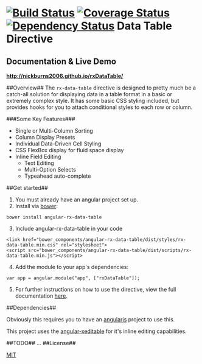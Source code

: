 [![Build Status](https://api.travis-ci.org/nickburns2006/rxDataTable.png)](https://travis-ci.org/nickburns2006/rxDataTable)
[![Coverage Status](https://coveralls.io/repos/nickburns2006/rxDataTable/badge.png?branch=master)](https://coveralls.io/r/nickburns2006/rxDataTable?branch=master)
[![Dependency Status](https://david-dm.org/nickburns2006/rxDataTable.png)](https://david-dm.org/nickburns2006/rxDataTable.png)
Data Table Directive
==========================
 
## Documentation & Live Demo
**http://nickburns2006.github.io/rxDataTable/**

##Overview##
The `rx-data-table` directive is designed to pretty much be a catch-all
solution for displaying data in a table format in a basic or extremely
complex style. It has some basic CSS styling included, but provides hooks
for you to attach conditional styles to each row or column.
   
###Some Key Features###
- Single or Multi-Column Sorting
- Column Display Presets
- Individual Data-Driven Cell Styling
- CSS FlexBox display for fluid space display
- Inline Field Editing
    - Text Editing
    - Multi-Option Selects
    - Typeahead auto-complete

##Get started##

1. You must already have an angular project set up.
2. Install via [bower](http://bower.io):
```
bower install angular-rx-data-table
```
3. Include angular-rx-data-table in your code
```
<link href="bower_components/angular-rx-data-table/dist/styles/rx-data-table.min.css" rel="stylesheet">
<script src="bower_components/angular-rx-data-table/dist/scripts/rx-data-table.min.js"></script>
```
4. Add the module to your app's dependencies:
```
var app = angular.module("app", ["rxDataTable"]);
```
5. For further instructions on how to use the directive, view the full
   documentation [here](http://nickburns2006.github.io/rxDataTable).

##Dependencies##

Obviously this requires you to have an [angularjs](http://angularjs.org/)
project to use this.

This project uses the [angular-xeditable](http://vitalets.github.io/angular-xeditable/ "angular-xeditable homepage") for it's inline editing capabilities.

##TODO##
...
##License##

[MIT](./LICENSE.md)
